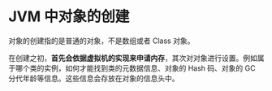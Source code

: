 # JVM 中对象的创建



对象的创建指的是普通的对象，不是数组或者 Class 对象。

在创建之初，**首先会依据虚拟机的实现来申请内存**，其次对对象进行设置。例如属于哪个类的实例，如何才能找到类的元数据信息、对象的 Hash 码、对象的 GC 分代年龄等信息。这些信息会存放在对象的信息头中。
